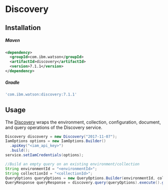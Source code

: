 # Discovery

## Installation

##### Maven
```xml
<dependency>
  <groupId>com.ibm.watson</groupId>
  <artifactId>discovery</artifactId>
  <version>7.1.1</version>
</dependency>
```

##### Gradle
```gradle
'com.ibm.watson:discovery:7.1.1'
```

## Usage
The [Discovery][discovery] wraps the environment, collection, configuration, document, and query operations of the Discovery service.

```java
Discovery discovery = new Discovery("2017-11-07");
IamOptions options = new IamOptions.Builder()
  .apiKey("<iam_api_key>")
  .build();
service.setIamCredentials(options);

//Build an empty query on an existing environment/collection
String environmentId = "<environmentId>";
String collectionId = "<collectionId>";
QueryOptions queryOptions = new QueryOptions.Builder(environmentId, collectionId).build();
QueryResponse queryResponse = discovery.query(queryOptions).execute().getResult();
```

[discovery]: https://cloud.ibm.com/docs/services/discovery?topic=discovery-gs-api
